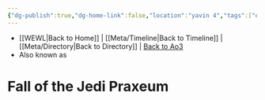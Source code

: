```yaml
---
{"dg-publish":true,"dg-home-link":false,"location":"yavin 4","tags":["event"],"permalink":"/battles-major-events-wars-eras/fall-of-the-jedi-praxeum/","dgHomeLink":false,"dgPassFrontmatter":true}
---
```


- [[WEWL\|Back to Home]] | [[Meta/Timeline\|Back to Timeline]] | [[Meta/Directory\|Back to Directory]] | [Back to Ao3](https://archiveofourown.org/works/19334440/chapters/45992584)
- Also known as 

# Fall of the Jedi Praxeum


